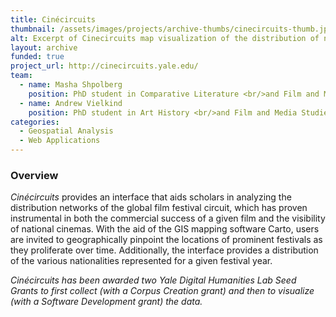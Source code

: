 ```yaml
---
title: Cinécircuits
thumbnail: /assets/images/projects/archive-thumbs/cinecircuits-thumb.jpg
alt: Excerpt of Cinecircuits map visualization of the distribution of networks of the global film festival circuit
layout: archive
funded: true
project_url: http://cinecircuits.yale.edu/
team:
  - name: Masha Shpolberg
    position: PhD student in Comparative Literature <br/>and Film and Media Studies
  - name: Andrew Vielkind
    position: PhD student in Art History <br/>and Film and Media Studies
categories:
  - Geospatial Analysis
  - Web Applications
---
```


### Overview

*Cinécircuits* provides an interface that aids scholars in analyzing the distribution networks of the global film festival circuit, which has proven instrumental in both the commercial success of a given film and the visibility of national cinemas. With the aid of the GIS mapping software Carto, users are invited to geographically pinpoint the locations of prominent festivals as they proliferate over time. Additionally, the interface provides a distribution of the various nationalities represented for a given festival year.

*Cinécircuits has been awarded two Yale Digital Humanities Lab Seed Grants to first collect (with a Corpus Creation grant) and then to visualize (with a Software Development grant) the data.*